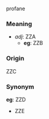 profane
### Meaning
+ _adj_: ZZA
    + __eg__: ZZB

### Origin

ZZC

### Synonym

__eg__: ZZD

+ ZZE


